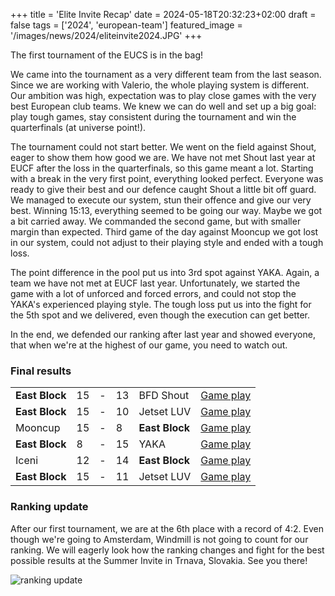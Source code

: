 +++
title = 'Elite Invite Recap'
date = 2024-05-18T20:32:23+02:00
draft = false
tags = ['2024', 'european-team']
featured_image = '/images/news/2024/eliteinvite2024.JPG'
+++

The first tournament of the EUCS is in the bag!

We came into the tournament as a very different team from the last season. Since we are working with Valerio, the whole playing system is different. Our ambition was high, expectation was to play close games with the very best European club teams. We knew we can do well and set up a big goal: play tough games, stay consistent during the tournament and win the quarterfinals (at universe point!).

<!--more-->

The tournament could not start better. We went on the field against Shout, eager to show them how good we are. We have not met Shout last year at EUCF after the loss in the quarterfinals, so this game meant a lot. Starting with a break in the very first point, everything looked perfect. Everyone was ready to give their best and our defence caught Shout a little bit off guard. We managed to execute our system, stun their offence and give our very best. Winning 15:13, everything seemed to be going our way. Maybe we got a bit carried away. We commanded the second game, but with smaller margin than expected. Third game of the day against Mooncup we got lost in our system, could not adjust to their playing style and ended with a tough loss.

The point difference in the pool put us into 3rd spot against YAKA. Again, a team we have not met at EUCF last year. Unfortunately, we started the game with a lot of unforced and forced errors, and could not stop the YAKA's experienced playing style. The tough loss put us into the fight for the 5th spot and we delivered, even though the execution can get better.

In the end, we defended our ranking after last year and showed everyone, that when we're at the highest of our game, you need to watch out.

### Final results

|                |     |     |     |                |                                                                                   |
| -------------- | --- | --- | --- | -------------- | --------------------------------------------------------------------------------- |
| **East Block** | 15  | -   | 13  | BFD Shout      | [Game play](https://eucs-schedule.ultimatefederation.eu/?view=gameplay&game=1599) |
| **East Block** | 15  | -   | 10  | Jetset LUV     | [Game play](https://eucs-schedule.ultimatefederation.eu/?view=gameplay&game=1603) |
| Mooncup        | 15  | -   | 8   | **East Block** | [Game play](https://eucs-schedule.ultimatefederation.eu/?view=gameplay&game=1602) |
| **East Block** | 8   | -   | 15  | YAKA           | [Game play](https://eucs-schedule.ultimatefederation.eu/?view=gameplay&game=1611) |
| Iceni          | 12  | -   | 14  | **East Block** | [Game play](https://eucs-schedule.ultimatefederation.eu/?view=gameplay&game=1616) |
| **East Block** | 15  | -   | 11  | Jetset LUV     | [Game play](https://eucs-schedule.ultimatefederation.eu/?view=gameplay&game=1620) |

### Ranking update

After our first tournament, we are at the 6th place with a record of 4:2. Even though we're going to Amsterdam, Windmill is not going to count for our ranking. We will eagerly look how the ranking changes and fight for the best possible results at the Summer Invite in Trnava, Slovakia. See you there!

![ranking update](/images/news/2024/ranking_update_may_2024.png)